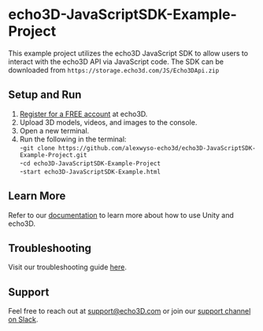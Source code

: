 # echo3D-JavaScriptSDK-Example-Project
This example project utilizes the echo3D JavaScript SDK to allow users to interact with the echo3D API via JavaScript code.
The SDK can be downloaded from `https://storage.echo3d.com/JS/Echo3DApi.zip`


## Setup and Run
1. [Register for a FREE account](https://console.echo3d.com/#/auth/register?utm_term={keyword}&utm_campaign=javascript_sdk&utm_source=github&utm_medium=sourcecontrol) at echo3D.
2. Upload 3D models, videos, and images to the console.
3. Open a new terminal.
4. Run the following in the terminal: <br>
-`git clone https://github.com/alexwyso-echo3d/echo3D-JavaScriptSDK-Example-Project.git`<br>
-`cd echo3D-JavaScriptSDK-Example-Project` <br>
-`start echo3D-JavaScriptSDK-Example.html` <br>

## Learn More
Refer to our [documentation](https://docs.echo3D.com/unity/) to learn more about how to use Unity and echo3D.

## Troubleshooting
Visit our troubleshooting guide [here](https://docs.echo3d.com/unity/troubleshooting#im-getting-a-newtonsoft.json.dll-error-in-unity).

## Support
Feel free to reach out at [support@echo3D.com](mailto:support@echo3D.co) or join our [support channel on Slack](https://go.echo3D.co/join). 
